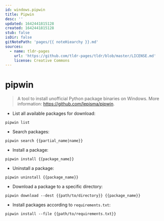 ```yaml
---
id: windows.pipwin
title: Pipwin
desc: ''
updated: 1642441815128
created: 1642441815128
stub: false
isDir: false
gitNotePath: 'pages/{{ noteHiearchy }}.md'
sources:
  - name: tldr-pages
    url: 'https://github.com/tldr-pages/tldr/blob/master/LICENSE.md'
    license: Creative Commons
---
```

# pipwin

> A tool to install unofficial Python package binaries on Windows.
> More information: <https://github.com/lepisma/pipwin>.

- List all available packages for download:

`pipwin list`

- Search packages:

`pipwin search {{partial_name|name}}`

- Install a package:

`pipwin install {{package_name}}`

- Uninstall a package:

`pipwin uninstall {{package_name}}`

- Download a package to a specific directory:

`pipwin download --dest {{path/to/directory}} {{package_name}}`

- Install packages according to `requirements.txt`:

`pipwin install --file {{path/to/requirements.txt}}`

